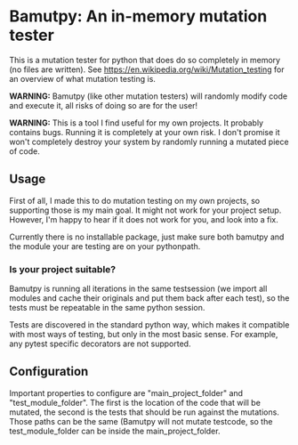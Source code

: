 

# Bamutpy: An in-memory mutation tester


This is a mutation tester for python that does do so completely in memory (no files are written). See https://en.wikipedia.org/wiki/Mutation_testing for an overview of what mutation testing is.

**WARNING:** Bamutpy (like other mutation testers) will randomly modify code and execute it, all risks of doing so are for the user!

**WARNING:** This is a tool I find useful for my own projects. It probably contains bugs. Running it is completely at your own risk. I don't promise it won't completely destroy your system by randomly running a mutated piece of code.





## Usage

First of all, I made this to do mutation testing on my own projects, so supporting those is my main goal. It might not work for your project setup. However, I'm happy to hear if it does not work for you, and look into a fix.

Currently there is no installable package, just make sure both bamutpy and the module your are testing are on your pythonpath.


### Is your project suitable?

Bamutpy is running all iterations in the same testsession (we import all modules and cache their originals and put them back after each test), so the tests must be repeatable in the same python session.

Tests are discovered in the standard python way, which makes it compatible with most ways of testing, but only in the most basic sense. For example, any pytest specific decorators are not supported.



## Configuration


Important properties to configure are "main_project_folder" and "test_module_folder". The first is the location of the code that will be mutated, the second is the tests that should be run against the mutations. Those paths can be the same (Bamutpy will not mutate testcode, so the test_module_folder can be inside the main_project_folder.


